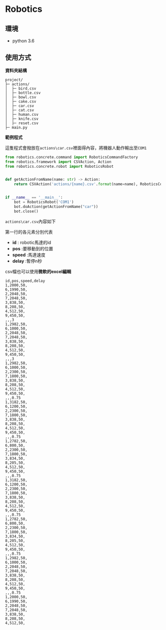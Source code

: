 # Robotics

## 環境

- python 3.6



## 使用方式



**資料夾結構**

```shell
project/
├─ actions/
│  ├─ bird.csv
│  ├─ bottle.csv
│  ├─ bowl.csv
│  ├─ cake.csv
│  ├─ car.csv
│  ├─ cat.csv
│  ├─ human.csv
│  ├─ knife.csv
│  ├─ reset.csv
├─ main.py
```



**範例程式**

這隻程式會撥放在``actions\car.csv``裡面得內容，將機器人動作輸出至``COM1``

```python
from robotics.concrete.command import RoboticsCommandFactory
from robotics.framework import CSVAction, Action
from robotics.concrete.robot import RoboticsRobot


def getActionFromName(name: str) -> Action:
    return CSVAction('actions/{name}.csv'.format(name=name), RoboticsCommandFactory())


if __name__ == '__main__':
    bot = RoboticsRobot('COM1')
    bot.doAction(getActionFromName("car"))
    bot.close()
```



``actions\car.csv``內容如下

第一行的各元素分別代表

- **id** : robotic馬達的id
- **pos** :要移動到的位置
- **speed** :馬達速度
- **delay** :暫停n秒



csv檔也可以使用**微軟的excel編輯**

```
id,pos,speed,delay
1,2000,50,
6,1990,50,
2,2048,50,
7,2048,50,
3,838,50,
8,208,50,
4,512,50,
9,450,50,
,,,3
1,2982,50,
6,1000,50,
2,2048,50,
7,2048,50,
3,838,50,
8,208,50,
4,512,50,
9,450,50,
,,,3
1,2982,50,
6,1000,50,
2,2300,50,
7,1800,50,
3,838,50,
8,208,50,
4,512,50,
9,450,50,
,,,0.75
1,3182,50,
6,1200,50,
2,2300,50,
7,1800,50,
3,838,50,
8,208,50,
4,512,50,
9,450,50,
,,,0.75
1,2782,50,
6,800,50,
2,2300,50,
7,1800,50,
3,834,50,
8,205,50,
4,512,50,
9,450,50,
,,,0.75
1,3182,50,
6,1200,50,
2,2300,50,
7,1800,50,
3,838,50,
8,208,50,
4,512,50,
9,450,50,
,,,0.75
1,2782,50,
6,800,50,
2,2300,50,
7,1800,50,
3,834,50,
8,205,50,
4,512,50,
9,450,50,
,,,0.75
1,2982,50,
6,1000,50,
2,2048,50,
7,2048,50,
3,838,50,
8,208,50,
4,512,50,
9,450,50,
,,,0.75
1,2000,50,
6,1990,50,
2,2048,50,
7,2048,50,
3,838,50,
8,208,50,
4,512,50,
```